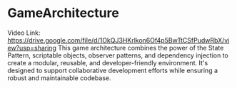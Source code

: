 # GameArchitecture
Video Link:  https://drive.google.com/file/d/1OkQJ3HKrlkon6Of4p5BwTtCSfPudwRbX/view?usp=sharing
This game architecture combines the power of the State Pattern, scriptable objects, observer patterns, and dependency injection to create a modular, reusable, and developer-friendly environment. It's designed to support collaborative development efforts while ensuring a robust and maintainable codebase.
